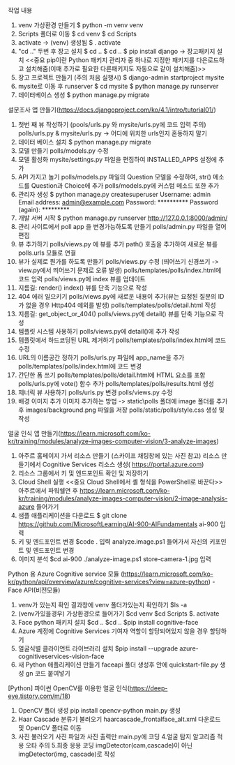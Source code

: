 작업 내용

1. venv 가상환경 만들기 
    $ python -m venv venv
2. Scripts 폴더로 이동 
    $ cd venv $ cd Scripts
3. activate -> (venv) 생성됨 
    $ . activate
4. "cd .." 두번 후 장고 설치 
    $ cd .. 
    $ cd .. 
    $ pip install django ->   장고패키지 설치 
    <<중요 pip이란 Python 패키지 관리자 중 하나로 지정한 패키지를  다은로드하고 설치해줌(이때 추가로 필요한 다른패키지도 자동으로 같이 설치해줌)>>
5. 장고 프로젝트 만들기 (주의 처음 실행시) 
    $ django-admin startproject mysite
6. mysite로 이동 후 runserver 
    $ cd mysite 
    $ python manage.py runserver
7. 데이터베이스 생성 
    $ python manage.py migrate


설문조사 앱 만들기(https://docs.djangoproject.com/ko/4.1/intro/tutorial01/)

1. 첫번 째 뷰 작성하기 (pools/urls.py 와 mysite/urls.py에 코드 입력 주의)   
    polls/urls.py & mysite/urls.py -> 어디에 위치한 urls인지 혼동하지 말기
2. 데이터 베이스 설치 
    $ python manage.py migrate
3. 모델 만들기 
    polls/models.py 수정
4. 모델 활성화 
    mysite/settings.py 파일을 편집하여 INSTALLED_APPS 설정에 추가
5. API 가지고 놀기 
    polls/models.py 파일의 Question 모델을 수정하여, str() 메소드를 Question과 Choice에 추가 polls/models.py에 커스텀 메소드 또한 추가
6. 관리자 생성 
    $ python manage.py createsuperuser 
    Username: admin 
    Email address: admin@example.com 
    Password: ********** 
    Password (again): *********
7. 개발 서버 시작 
    $ python manage.py runserver 
    http://127.0.0.1:8000/admin/
8. 관리 사이트에서 poll app 을 변경가능하도록 만들기 
    polls/admin.py 파일을 열어 편집
9. 뷰 추가하기 
    polls/views.py 에 뷰를 추가 
    path() 호출을 추가하여 새로운 뷰를 polls.urls 모듈로 연결
10. 뷰가 실제로 뭔가를 하도록 만들기 
    polls/views.py 수정 (띄어쓰기 신경쓰기 -> view.py에서 띄어쓰기 문제로 오류 발생) 
    polls/templates/polls/index.html에 코드 입력 
    polls/views.py에 index 뷰를 업데이트
11. 지름길: render() 
    index() 뷰를 단축 기능으로 작성
12. 404 에러 일으키기 
    polls/views.py에 새로운 내용이 추가(뷰는 요청된 질문의 ID 가 없을 경우 Http404 예외를 발생) 
    polls/templates/polls/detail.html 작성
13. 지름길: get_object_or_404() 
    polls/views.py에 detail() 뷰를 단축 기능으로 작성
14. 템플릿 시스템 사용하기 
    polls/views.py에 detail()에 추가 작성
15. 템플릿에서 하드코딩된 URL 제거하기 
    polls/templates/polls/index.html에 코드 수정
16. URL의 이름공간 정하기 
    polls/urls.py 파일에 app_name을 추가 
    polls/templates/polls/index.html에 코드 변경
17. 간단한 폼 쓰기 
    polls/templates/polls/detail.html에 HTML 요소를 포함 
    polls/urls.py에 vote() 함수 추가 
    polls/templates/polls/results.html 생성
18. 제너릭 뷰 사용하기 
    polls/urls.py 변경 
    polls/views.py 수정
19. 배경 이미지 추가 
    이미지 추가하는 방법 -> static\polls 폴더에 image 폴더를 추가 후 images/background.png 파일을 저장 
    polls/static/polls/style.css 생성 및 작성


얼굴 인식 앱 만들기(https://learn.microsoft.com/ko-kr/training/modules/analyze-images-computer-vision/3-analyze-images) 

1. 아주르 홈페이지 가서 리소스 만들기 (스카이프 채팅창에 있는 사진 참고) 
    리소스 만들기에서 Cognitive Services 리소스 생성( https://portal.azure.com)
2. 리소스 그룹에서 키 및 엔드포인트 확인 및 저장하기 
3. Cloud Shell 실행
     <<중요 Cloud Shell에서 셸 형식을 PowerShell로 바꾼다>>
      아주르에서 파워쉘연 후 https://learn.microsoft.com/ko-kr/training/modules/analyze-images-computer-vision/2-image-analysis-azure 들어가기 
4. 샘플 애플리케이션을 다운로드 
    $ git clone https://github.com/MicrosoftLearning/AI-900-AIFundamentals ai-900 입력 
5. 키 및 엔드포인트 변경 
    $code . 입력 
    analyze.image.ps1 들어가서 자신의 키포인트 및 엔드포인트 변경 
6. 이미지 분석 
    $cd ai-900 ./analyze-image.ps1 store-camera-1.jpg 입력

Python 용 Azure Cognitive service 모듈 (https://learn.microsoft.com/ko-kr/python/api/overview/azure/cognitive-services?view=azure-python)
-Face API(비전모듈)
1. venv가 있는지 확인
    결과창에 venv 폴더가있는지 확인하기
    $ls -a
2. (venv가있을경우) 가상환경으로 들어가기
    $cd venv
    $cd Scripts
    $. activate
3. Face python 패키지 설치
    $cd ..
    $cd ..
    $pip install cognitive-face
4. Azure 계정에 Cognitive Services 기여자 역할이 할당되어있지 않을 경우 할당하기
5. 얼굴식별 클라이언트 라이브러리 설치
    $pip install --upgrade azure-cognitiveservices-vision-face
6. 새 Python 애플리케이션 만들기
    faceapi 폴더 생성후 안에 quickstart-file.py 생성 gn 코드 붙여넣기

[Python] 파이썬 OpenCV를 이용한 얼굴 인식(https://deep-eye.tistory.com/m/18)
1. OpenCV 폴더 생성
    pip install opencv-python
    main.py 생성
2. Haar Cascade 분류기 불러오기
    haarcascade_frontalface_alt.xml 다운로드 및 OpenCV 폴더로 이동
3. 사진 불러오기
    사진 파일과 사진 출력만 main.py에 코딩
4.얼굴 탐지 알고리즘 적용
    오타 주의
5.최종 응용 코딩
    imgDetector(cam,cascade)이 아닌 imgDetector(img, cascade)로 작성

